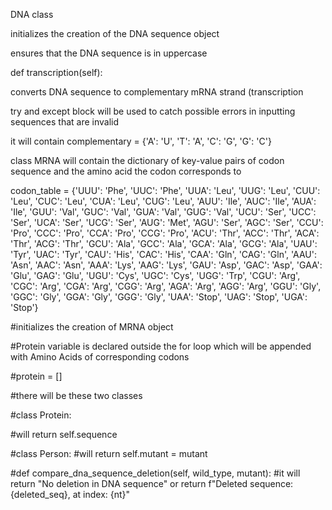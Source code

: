 DNA class

initializes the creation of the DNA sequence object

ensures that the DNA sequence is in uppercase

def transcription(self):

converts DNA sequence to complementary mRNA strand (transcription

try and except block will be used to catch possible errors in inputting sequences that are invalid

it will contain complementary = {'A': 'U', 'T': 'A', 'C': 'G', 'G': 'C'}
        

class MRNA
will contain the dictionary of key-value pairs of codon sequence and the amino acid the codon corresponds to

codon_table = {'UUU': 'Phe', 'UUC': 'Phe', 'UUA': 'Leu', 'UUG': 'Leu', 'CUU': 'Leu',
'CUC': 'Leu', 'CUA': 'Leu', 'CUG': 'Leu', 'AUU': 'Ile', 'AUC': 'Ile',
'AUA': 'Ile', 'GUU': 'Val', 'GUC': 'Val', 'GUA': 'Val', 'GUG': 'Val',
'UCU': 'Ser', 'UCC': 'Ser', 'UCA': 'Ser', 'UCG': 'Ser', 'AUG': 'Met',
'AGU': 'Ser', 'AGC': 'Ser', 'CCU': 'Pro', 'CCC': 'Pro', 'CCA': 'Pro',
'CCG': 'Pro', 'ACU': 'Thr', 'ACC': 'Thr', 'ACA': 'Thr', 'ACG': 'Thr',
 'GCU': 'Ala', 'GCC': 'Ala', 'GCA': 'Ala', 'GCG': 'Ala', 'UAU': 'Tyr',
'UAC': 'Tyr', 'CAU': 'His', 'CAC': 'His', 'CAA': 'Gln', 'CAG': 'Gln',
'AAU': 'Asn', 'AAC': 'Asn', 'AAA': 'Lys', 'AAG': 'Lys', 'GAU': 'Asp',
'GAC': 'Asp', 'GAA': 'Glu', 'GAG': 'Glu', 'UGU': 'Cys', 'UGC': 'Cys',
'UGG': 'Trp', 'CGU': 'Arg', 'CGC': 'Arg', 'CGA': 'Arg', 'CGG': 'Arg',
'AGA': 'Arg', 'AGG': 'Arg', 'GGU': 'Gly', 'GGC': 'Gly', 'GGA': 'Gly',
'GGG': 'Gly', 'UAA': 'Stop', 'UAG': 'Stop', 'UGA': 'Stop'}

#initializes the creation of MRNA object

#Protein variable is declared outside the for loop which will be appended with Amino Acids of corresponding codons

#protein = []
       
              
#there will be these two classes 
 
#class Protein:

#will return self.sequence

#class Person:
#will return self.mutant = mutant
        
  #def compare_dna_sequence_deletion(self, wild_type, mutant):
#it will return "No deletion in DNA sequence"    or     return f"Deleted sequence: {deleted_seq}, at index: {nt}"


